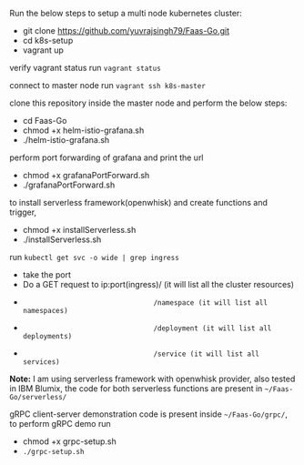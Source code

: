 Run the below steps to setup a multi node kubernetes cluster:

- git clone https://github.com/yuvrajsingh79/Faas-Go.git
- cd k8s-setup
- vagrant up

verify vagrant status run `vagrant status`

connect to master node run
`vagrant ssh k8s-master`

clone this repository inside the master node and perform the below steps:

- cd Faas-Go
- chmod +x helm-istio-grafana.sh
- ./helm-istio-grafana.sh

perform port forwarding of grafana and print the url

- chmod +x grafanaPortForward.sh
- ./grafanaPortForward.sh

to install serverless framework(openwhisk) and create functions and trigger,

- chmod +x installServerless.sh
- ./installServerless.sh

run `kubectl get svc -o wide | grep ingress`

- take the port
- Do a GET request to ip:port(ingress)/ (it will list all the cluster resources)
-                                     /namespace (it will list all namespaces)
-                                     /deployment (it will list all deployments)
-                                     /service (it will list all services)

**Note:** I am using serverless framework with openwhisk provider, also tested in IBM Blumix,
the code for both serverless functions are present in `~/Faas-Go/serverless/`

gRPC client-server demonstration code is present inside `~/Faas-Go/grpc/`,
to perform gRPC demo run

- chmod +x grpc-setup.sh
- `./grpc-setup.sh`
